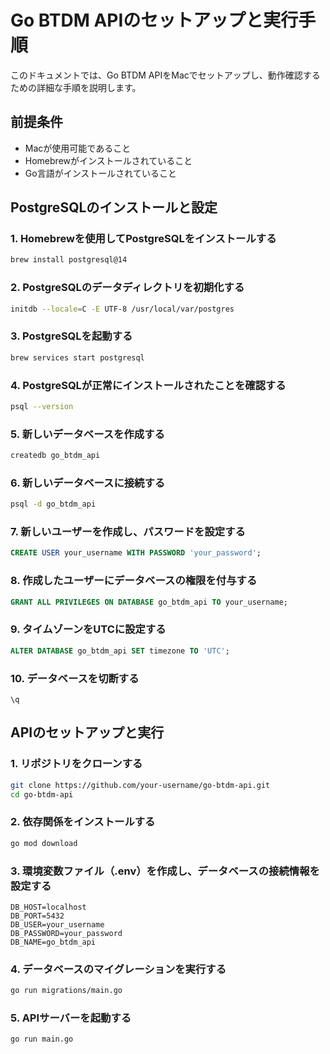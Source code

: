 # Go BTDM APIのセットアップと実行手順

このドキュメントでは、Go BTDM APIをMacでセットアップし、動作確認するための詳細な手順を説明します。

## 前提条件

- Macが使用可能であること
- Homebrewがインストールされていること
- Go言語がインストールされていること

## PostgreSQLのインストールと設定

### 1. Homebrewを使用してPostgreSQLをインストールする

```bash
brew install postgresql@14
```

### 2. PostgreSQLのデータディレクトリを初期化する

```bash
initdb --locale=C -E UTF-8 /usr/local/var/postgres
```

### 3. PostgreSQLを起動する

```bash
brew services start postgresql
```

### 4. PostgreSQLが正常にインストールされたことを確認する

```bash
psql --version
```

### 5. 新しいデータベースを作成する

```bash
createdb go_btdm_api
```

### 6. 新しいデータベースに接続する

```bash
psql -d go_btdm_api
```

### 7. 新しいユーザーを作成し、パスワードを設定する

```sql
CREATE USER your_username WITH PASSWORD 'your_password';
```

### 8. 作成したユーザーにデータベースの権限を付与する

```sql
GRANT ALL PRIVILEGES ON DATABASE go_btdm_api TO your_username;
```

### 9. タイムゾーンをUTCに設定する

```sql
ALTER DATABASE go_btdm_api SET timezone TO 'UTC';
```

### 10. データベースを切断する

```
\q
```


## APIのセットアップと実行

### 1. リポジトリをクローンする

```bash
git clone https://github.com/your-username/go-btdm-api.git
cd go-btdm-api
```

### 2. 依存関係をインストールする

```bash
go mod download
```

### 3. 環境変数ファイル（.env）を作成し、データベースの接続情報を設定する

```
DB_HOST=localhost
DB_PORT=5432
DB_USER=your_username
DB_PASSWORD=your_password
DB_NAME=go_btdm_api
```

### 4. データベースのマイグレーションを実行する

```bash
go run migrations/main.go
```

### 5. APIサーバーを起動する

```bash
go run main.go
```